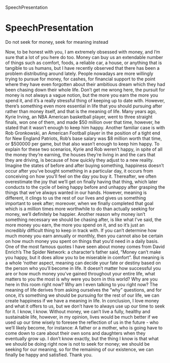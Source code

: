  SpeechPresentation
# SpeechPresentation
Do not seek for money, seek for meaning instead


Now, to be honest with you, I am extremely obsessed with money, and I’m sure that a lot of you here do too. Money can buy us an extendable number of things such as comfort, foods, a reliable car, a house, or anything that is tangible to us humans, but I have recently observed that there has been a problem distributing around lately. People nowadays are more willingly trying to pursue for money, for cashes, for financial support to the point where they have even forgotten about their ambitious dream which they had been chasing down their whole life. Don’t get me wrong here, the pursuit for money is not always a vague notion, but the more you earn the more you spend it, and it’s a really stressful thing of keeping up to date with. However, there’s something even more essential in life that you should pursuing after rather than money itself, and that is the meaning of life.
Many years ago, Kyrie Irving, an NBA American basketball player, went to three straight finals, won one of them, and made $50 million over that time, however, he stated that it wasn’t enough to keep him happy. Another familiar case is with Rob Gronkowski, an American Football player in the position of a tight end for New England Patriots, Rob’s base salary was $8 million worth that time, or $500000 per game, but that also wasn’t enough to keep him happy. To explain for these two scenarios, Kyrie and Rob weren’t happy, in spite of all the money they’re earning, the houses they’re living in and the cars that they are driving, is because of how quickly they adjust to a new reality. Imagine the states of before and after buying something, happiness doesn’t occur after you’ve bought something in a particular day, it occurs from conceiving on how you’ll feel on the day you buy it. Thereafter, we often overestimate the joy that we’ll get on finally having that thing, which later conducts to the cycle of being happy before and unhappy after grasping the things that we’ve always wanted in our hands. However, meaning is different, it clings to us the rest of our lives and gives us something important to seek after; moreover, when we finally completed that goal which is a million times more worthwhile to do than actually seeking for money, we’ll definitely be happier.
Another reason why money isn’t something necessary we should be chasing after, is like what I’ve said, the more money you earn, the more you spend on it, and so it’s just an incredibly difficult thing to keep in track with. If you can’t determine how much money you earn annually or monthly, then you cannot also be certain on how much money you spent on things that you’d need in a daily basis. One of the most famous quotes I have seen about money comes from David Enrich’s The Spider Network: a character’s father said, “Money can’t make you happy, but it does allow you to be miserable in comfort”. But meaning is a whole ‘nother aspect, meaning can decide your fate or destiny based on the person who you’ll become in life. It doesn’t matter how successful you are or how much money you’ve gained throughout your entire life, what matters to you the most is why were you born in this world? Why are you here in this room right now? Why am I even talking to you right now? The meaning of life derives from asking ourselves the “why” questions, and for once, it’s something we should be pursuing for the rest of our life, we can create happiness if we have a meaning in life.
In conclusion, I love money and what it offers to us, but we don’t have to always use up our time to seek for it. I know, I know. Without money, we can’t live a fully, healthy and sustainable life, however, in my opinion, lives would be much better if we used up our time wisely to foresee the reflection of us in the future - who we’ll likely become, for instance: A father or a mother, who is going have to come down to care about their own sons and daughters when they eventually grow up. I don’t know exactly, but the thing I know is that what we should be doing right now is not to seek for money; we should be seeking for our meaning, so for the remaining of our existence, we can finally be happy and satisfied. Thank you.
